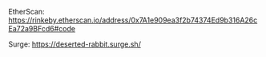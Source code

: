 EtherScan: https://rinkeby.etherscan.io/address/0x7A1e909ea3f2b74374Ed9b316A26cEa72a9BFcd6#code


Surge: https://deserted-rabbit.surge.sh/
